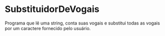 # SubstituidorDeVogais
Programa que lê uma string, conta suas vogais e substitui todas as vogais por um caractere fornecido pelo usuário.
